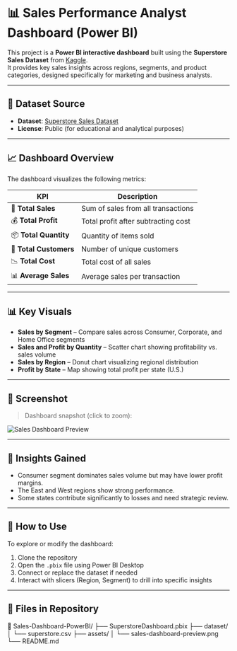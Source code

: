 # 📊 Sales Performance Analyst Dashboard (Power BI)

This project is a **Power BI interactive dashboard** built using the **Superstore Sales Dataset** from [Kaggle](https://www.kaggle.com/datasets/vivek468/superstore-dataset-final).  
It provides key sales insights across regions, segments, and product categories, designed specifically for marketing and business analysts.

---

## 📁 Dataset Source

- **Dataset**: [Superstore Sales Dataset](https://www.kaggle.com/datasets/vivek468/superstore-dataset-final)
- **License**: Public (for educational and analytical purposes)

---

## 📈 Dashboard Overview

The dashboard visualizes the following metrics:

| KPI | Description |
|-----|-------------|
| 🛒 **Total Sales** | Sum of sales from all transactions |
| 💰 **Total Profit** | Total profit after subtracting cost |
| 📦 **Total Quantity** | Quantity of items sold |
| 👥 **Total Customers** | Number of unique customers |
| 📉 **Total Cost** | Total cost of all sales |
| 📊 **Average Sales** | Average sales per transaction |

---

## 📊 Key Visuals

- **Sales by Segment** – Compare sales across Consumer, Corporate, and Home Office segments
- **Sales and Profit by Quantity** – Scatter chart showing profitability vs. sales volume
- **Sales by Region** – Donut chart visualizing regional distribution
- **Profit by State** – Map showing total profit per state (U.S.)

---

## 📍 Screenshot

> Dashboard snapshot (click to zoom):

![Sales Dashboard Preview](./path-to-your-image.png)

---

## 🧠 Insights Gained

- Consumer segment dominates sales volume but may have lower profit margins.
- The East and West regions show strong performance.
- Some states contribute significantly to losses and need strategic review.

---

## 🚀 How to Use

To explore or modify the dashboard:

1. Clone the repository
2. Open the `.pbix` file using Power BI Desktop
3. Connect or replace the dataset if needed
4. Interact with slicers (Region, Segment) to drill into specific insights

---

## 📂 Files in Repository

📁 Sales-Dashboard-PowerBI/
├── SuperstoreDashboard.pbix
├── dataset/
│ └── superstore.csv
├── assets/
│ └── sales-dashboard-preview.png
└── README.md

